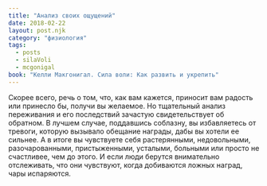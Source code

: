 ```yaml
---
title: "Анализ своих ощущений"
date: 2018-02-22
layout: post.njk
category: "физиология"
tags:
  - posts
  - silaVoli
  - mcgonigal
book: "Келли Макгонигал. Сила воли: Как развить и укрепить"
---
```


Скорее всего, речь о том, что, как вам кажется, приносит вам радость или принесло бы, получи вы желаемое. Но тщательный анализ переживания и его последствий зачастую свидетельствует об обратном. В лучшем случае, поддавшись соблазну, вы избавляетесь от тревоги, которую вызывало обещание награды, дабы вы хотели ее сильнее. А в итоге вы чувствуете себя растерянными, недовольными, разочарованными, пристыженными, усталыми, больными или просто не счастливее, чем до этого. И если люди берутся внимательно отслеживать, что они чувствуют, когда добиваются ложных наград, чары испаряются.
